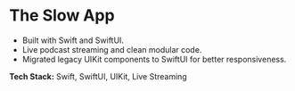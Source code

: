 # The Slow App

- Built with Swift and SwiftUI.
- Live podcast streaming and clean modular code.
- Migrated legacy UIKit components to SwiftUI for better responsiveness.

**Tech Stack:** Swift, SwiftUI, UIKit, Live Streaming
